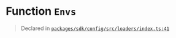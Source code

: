 # Function `Envs`
> Declared in [`packages/sdk/config/src/loaders/index.ts:41`](https://github.com/dxos/protocols/blob/main/packages/sdk/config/src/loaders/index.ts#L41)